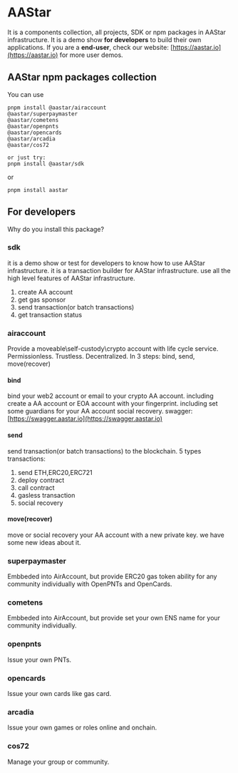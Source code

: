 # AAStar
It is a components collection, all projects, SDK or npm packages in AAStar infrastructure.
It is a demo show **for developers** to build their own applications.
If you are a **end-user**, check our website: [https://aastar.io](https://aastar.io) for more user demos.

## AAStar npm packages collection


You can use 
```
pnpm install @aastar/airaccount
@aastar/superpaymaster
@aastar/cometens
@aastar/openpnts
@aastar/opencards
@aastar/arcadia
@aastar/cos72

or just try:
pnpm install @aastar/sdk
```
or 
```
pnpm install aastar
```

## For developers
Why do you install this package?

### sdk
it is a demo show or test for developers to know how to use AAStar infrastructure.
it is a transaction builder for AAStar infrastructure.
use all the high level features of AAStar infrastructure.
1. create AA account
2. get gas sponsor
3. send transaction(or batch transactions)
4. get transaction status

### airaccount
Provide a moveable\self-custody\crypto account with life cycle service.
Permissionless.
Trustless.
Decentralized.
In 3 steps: bind, send, move(recover)

#### bind
bind your web2 account or email to your crypto AA account.
including create a AA account or EOA account with your fingerprint.
including set some guardians for your AA account social recovery.
swagger: [https://swagger.aastar.io](https://swagger.aastar.io)

#### send
send transaction(or batch transactions) to the blockchain.
5 types transactions:
1. send ETH,ERC20,ERC721
2. deploy contract
3. call contract
4. gasless transaction
5. social recovery


#### move(recover)
move or social recovery your AA account with a new private key.
we have some new ideas about it.

### superpaymaster
Embbeded into AirAccount, but provide ERC20 gas token ability for any community individually with OpenPNTs and OpenCards.

### cometens
Embbeded into AirAccount, but provide set your own ENS name for your community individually.

### openpnts
Issue your own PNTs.

### opencards
Issue your own cards like gas card.

### arcadia
Issue your own games or roles online and onchain.

### cos72
Manage your group or community.